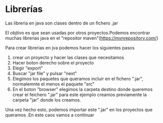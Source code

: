 # Librerías

Las libreria en java son clases dentro de un fichero .jar

El objtivo es que sean usadas por otros proyectos.Podemos encontrar muchas librerias java en
el "repositor maven"(https://mvnrepository.com/)

Para crear librerias en jva podemos hacer los siguientes pasos


1. crear un proyecto y hacer las clases que necesitamos
2. Hacer boton derecho sobre el proyecto
3. Elegir "export"
4. Buscar "jar file" y pulsar "next"
5. Elegimos los paquetes que queramos incluir en el fichero ".jar", normalemnte el menos el
paquete "src"
6. En el boton "browser" elegimos la carpeta destino donde queremos crear el feichero ".jar"
para este ejemplo creamos previamente la carpeta "jar" donde los creamos.

Una vez hecho esto, podemos importar este ".jar" en los proyectos que queramos .En este caos
vamos a continuar 